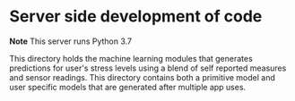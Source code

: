 # Server side development of code

**Note** This server runs Python 3.7

This directory holds the machine learning modules that generates predictions for user's stress levels using a blend of self reported measures and sensor readings. This directory contains both a primitive model and user specific models that are generated after multiple app uses.
